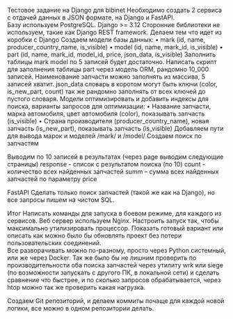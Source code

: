 Тестовое задание на Django для bibinet
Необходимо создать 2 сервиса с отдачей данных в JSON формате, на Django и FastAPI.  
Базу используем PostgreSQL. 
Django >= 3.12 
Сторонние библиотеки не используем, такие как Django REST framework. Делаем тем что идет из 
коробки с Django 
Создаем модели базы данных: 
• mark (id, name, producer_country_name, is_visible) 
• model (id, name, mark_id, is_visible) 
• part (id, name, mark_id, model_id, price, json_data, is_visible) 
Заполнить таблицы mark model по 5 записей будет достаточно. 
Написать скрипт для заполнения таблицы part через модель ORM, рандомно 10_000 записей. 
Наименование запчасти можно заполнять из массива, 5 записей хватит. json_data словарь в 
коротом могут быть ключи (color, is_new_part, count) так же рандомно заполнять от всех ключей 
до пустого словаря. 
Модели оптимизировать и добавить индексы для поиска, варианты запросов для оптимизации: 
• Название запчасти, марка автомобиля, цвет автомобиля (color), показывать 
запчасть (is_visible) 
• Страна производителя (producer_country_name), новая запчасть (is_new_part), 
показывать запчасть (is_visible) 
Добавляем пути для вывода марок и моделей /mark/ и /model/ 
Создаем поиск по запчастям 

  
Выводим по 10 записей в результатах (через page выводим следующие страницы) 
response - список с результатом поиска (по 10) 
count - количество всех найденных запчастей 
summ – сумма всех найденных запчастей по параметру price 
  
FastAPI 
Сделать только поиск запчастей (такой же как на Django), но все запросы пишем на чистом SQL. 
  
 Итог 
Написать команды для запуска в боевом режиме, для каждого из сервисов. Веб сервер 
используем Nginx. Настроить запуск так, чтобы максимально утилизировать процессор. 
Показать готовый вариант или описать как можно было бы обновлять проект без потери 
пользовательских соединений.  
Все разворачивать можно по-разному, просто через Python системный, или же через Docker. 
Так же было бы не лишним проверить по производительности оба поиска запчастей через 
утилиту wrk или siege (по возможности запускать с другого ПК, в локальной сети) и сделать 
сравнение что быстрее, и по сколько запросов обрабатывается, через htop можно так же 
проверить какая нагрузка. 
  
Создаем Git репозиторий, и делаем коммиты почаще для каждой новой логики, все можно в 
одном репозитории делать. 
